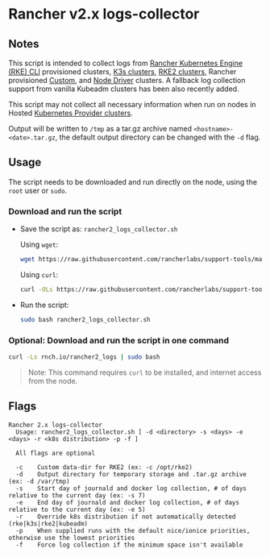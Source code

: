 # Rancher v2.x logs-collector

## Notes

This script is intended to collect logs from [Rancher Kubernetes Engine (RKE) CLI](https://rancher.com/docs/rke/latest/en/) provisioned clusters, [K3s clusters](https://rancher.com/docs/k3s/latest/en/), [RKE2 clusters](https://docs.rke2.io/), Rancher provisioned [Custom](https://docs.ranchermanager.rancher.io/pages-for-subheaders/use-existing-nodes), and [Node Driver](https://docs.ranchermanager.rancher.io/pages-for-subheaders/use-new-nodes-in-an-infra-provider) clusters.
A fallback log collection support from vanilla Kubeadm clusters has been also recently added.


This script may not collect all necessary information when run on nodes in Hosted [Kubernetes Provider clusters](https://docs.ranchermanager.rancher.io/pages-for-subheaders/set-up-clusters-from-hosted-kubernetes-providers).

Output will be written to `/tmp` as a tar.gz archive named `<hostname>-<date>.tar.gz`, the default output directory can be changed with the `-d` flag.

## Usage

The script needs to be downloaded and run directly on the node, using the `root` user or `sudo`.

### Download and run the script
* Save the script as: `rancher2_logs_collector.sh`

  Using `wget`:
    ```bash
    wget https://raw.githubusercontent.com/rancherlabs/support-tools/master/collection/rancher/v2.x/logs-collector/rancher2_logs_collector.sh
    ```
  Using `curl`:
    ```bash
    curl -OLs https://raw.githubusercontent.com/rancherlabs/support-tools/master/collection/rancher/v2.x/logs-collector/rancher2_logs_collector.sh
    ```
 
* Run the script:
  ```bash
  sudo bash rancher2_logs_collector.sh
  ```
### Optional: Download and run the script in one command
  ```bash
  curl -Ls rnch.io/rancher2_logs | sudo bash
  ```
  > Note: This command requires `curl` to be installed, and internet access from the node.

## Flags

```
Rancher 2.x logs-collector
  Usage: rancher2_logs_collector.sh [ -d <directory> -s <days> -e <days> -r <k8s distribution> -p -f ]

  All flags are optional

  -c    Custom data-dir for RKE2 (ex: -c /opt/rke2)
  -d    Output directory for temporary storage and .tar.gz archive (ex: -d /var/tmp)
  -s    Start day of journald and docker log collection, # of days relative to the current day (ex: -s 7)
  -e    End day of journald and docker log collection, # of days relative to the current day (ex: -e 5)
  -r    Override k8s distribution if not automatically detected (rke|k3s|rke2|kubeadm)
  -p    When supplied runs with the default nice/ionice priorities, otherwise use the lowest priorities
  -f    Force log collection if the minimum space isn't available
```
